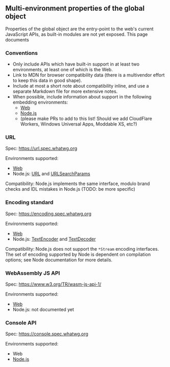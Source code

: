 ## Multi-environment properties of the global object

Properties of the global object are the entry-point to the web's current JavaScript APIs, as built-in modules are not yet exposed. This page documents

### Conventions
- Only include APIs which have built-in support in at least two environments, at least one of which is the Web.
- Link to MDN for browser compatibility data (there is a multivendor effort to keep this data in good shape).
- Include at most a short note about compatibility inline, and use a separate Markdown file for more extensive notes.
- When possible, include information about support in the following embedding environments:
    - [Web](https://developer.mozilla.org/en-US/docs/Web/API)
    - [Node.js](https://nodejs.org/api/)
    - (please make PRs to add to this list! Should we add CloudFlare Workers, Windows Universal Apps, Moddable XS, etc?)

### URL

Spec: https://url.spec.whatwg.org

Environments supported:
- [Web](https://developer.mozilla.org/en-US/docs/Web/API/URL#Browser_compatibility)
- Node.js: [URL](https://nodejs.org/api/url.html) and [URLSearchParams](https://nodejs.org/api/url.html#url_class_urlsearchparams)

Compatibility: Node.js implements the same interface, modulo brand checks and IDL mistakes in Node.js (TODO: be more specific)

### Encoding standard

Spec: https://encoding.spec.whatwg.org

Environments supported:
- [Web](https://developer.mozilla.org/en-US/docs/Web/API/Encoding_API)
- Node.js: [TextEncoder](https://nodejs.org/api/util.html#util_class_util_textencoder) and [TextDecoder](https://nodejs.org/api/util.html#util_class_util_textdecoder)

Compatibility: Node.js does not support the `*Stream` encoding interfaces. The set of encoding supported by Node is dependent on compilation options; see Node documentation for more details.

### WebAssembly JS API

Spec: https://www.w3.org/TR/wasm-js-api-1/

Environments supported:
- [Web](https://developer.mozilla.org/en-US/docs/Web/JavaScript/Reference/Global_Objects/WebAssembly)
- Node.js: not documented yet

### Console API

Spec: https://console.spec.whatwg.org

Environments supported:
- Web
- [Node.js](https://nodejs.org/api/console.html)
